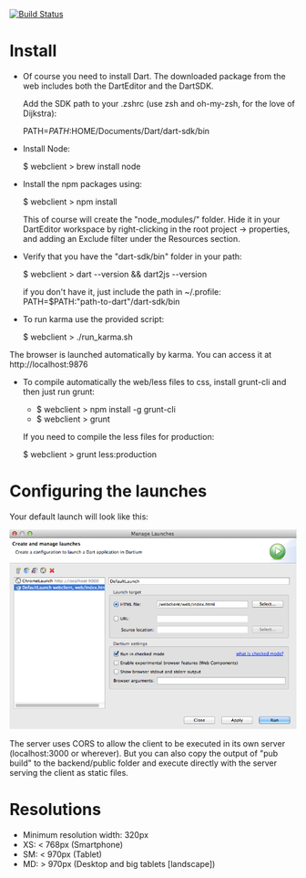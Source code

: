 [![Build Status](https://drone.io/github.com/DailySoccer/webclient/status.png)](https://drone.io/github.com/DailySoccer/webclient/latest)

Install
=============

- Of course you need to install Dart. The downloaded package from the web includes both the DartEditor and the DartSDK.

  Add the SDK path to your .zshrc (use zsh and oh-my-zsh, for the love of Dijkstra):
  
  PATH=$PATH:$HOME/Documents/Dart/dart-sdk/bin

- Install Node:

	$ webclient > brew install node
	
- Install the npm packages using:

	$ webclient > npm install

	This of course will create the "node_modules/" folder. Hide it in your DartEditor workspace by right-clicking 
	in the root project -> properties, and adding an Exclude filter under the Resources section.
	
- Verify that you have the "dart-sdk/bin" folder in your path: 
    
    $ webclient > dart --version && dart2js --version

  if you don't have it, just include the path in ~/.profile: PATH=$PATH:"path-to-dart"/dart-sdk/bin

- To run karma use the provided script:

  $ webclient > ./run_karma.sh

The browser is launched automatically by karma. You can access it at http://localhost:9876

- To compile automatically the web/less files to css, install grunt-cli and then just run grunt:
  
  + $ webclient > npm install -g grunt-cli
  + $ webclient > grunt
  
  If you need to compile the less files for production:
  
  $ webclient > grunt less:production


Configuring the launches
=========================

Your default launch will look like this:

![alt tag](doc/launch01.png)

The server uses CORS to allow the client to be executed in its own server (localhost:3000 or wherever). But you can also copy 
the output of "pub build" to the backend/public folder and execute directly with the server serving the client as static files.

Resolutions
===========

- Minimum resolution width: 320px
- XS: < 768px (Smartphone)
- SM: < 970px (Tablet)
- MD: > 970px (Desktop and big tablets [landscape])

